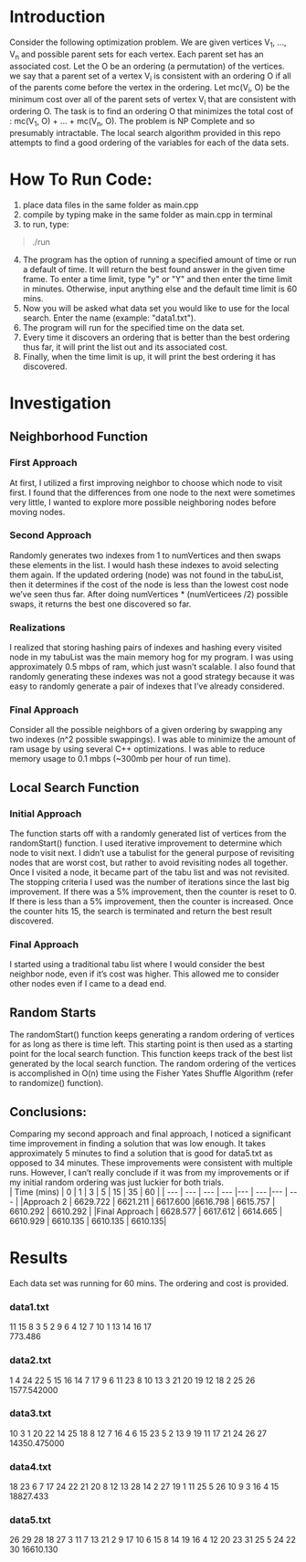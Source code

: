 # Introduction
Consider the following optimization problem. We are given vertices V<sub>1</sub>, ..., V<sub>n</sub> and possible parent sets for each vertex. Each parent set has an associated cost. Let the O be an ordering (a permutation) of the vertices. we say that a parent set of a vertex V<sub>i</sub> is consistent with an ordering O if all of the parents come before the vertex in the ordering. Let mc(V<sub>i</sub>, O) be the minimum cost over all of the parent sets of vertex V<sub>i</sub> that are consistent with ordering O. The task is to find an ordering O that minimizes the total cost of : mc(V<sub>1</sub>, O) + … + mc(V<sub>n</sub>, O).
The problem is NP Complete and so presumably intractable. The local search algorithm provided in this repo attempts to find a good ordering of the variables for each of the data sets.



# How To Run Code:
1. place data files in the same folder as main.cpp
2. compile by typing make in the same folder as main.cpp in terminal
3. to run, type:
  > ./run
4. The program has the option of running a specified amount of time or run a
default of time. It will return the best found answer in the given time frame.
To enter a time limit, type "y" or "Y" and then enter the time limit in minutes.
Otherwise, input anything else and the default time limit is 60 mins.
5. Now you will be asked what data set you would like to use for the local search.
Enter the name (example: "data1.txt").
6. The program will run for the specified time on the data set.
7. Every time it discovers an ordering that is better than the best ordering thus far,
it will print the list out and its associated cost.
8. Finally, when the time limit is up, it will print the best ordering it has discovered.

# Investigation
## Neighborhood Function
### First Approach
At first, I utilized a first improving neighbor to choose which node to visit first. I found that the differences from one node to the next were sometimes very little, I wanted to explore more possible neighboring nodes before moving nodes.
### Second Approach
Randomly generates two indexes from 1 to numVertices and then swaps these elements in the list. I would hash these indexes to avoid selecting them again. If the updated ordering (node) was not found in the tabuList, then it determines if the cost of the node is less than the lowest cost node we’ve seen thus far. After doing numVertices * (numVerticees /2) possible swaps, it returns the best one discovered so far.
### Realizations
I realized that storing hashing pairs of indexes and hashing every visited node in my tabuList was the main memory hog for my program. I was using approximately 0.5 mbps of ram, which just wasn’t scalable. I also found that randomly generating these indexes was not a good strategy because it was easy to randomly generate a pair of indexes that I’ve already considered.
### Final Approach
Consider all the possible neighbors of a given ordering by swapping any two indexes (n^2 possible swappings). I was able to minimize the amount of ram usage by using several C++ optimizations. I was able to reduce memory usage to 0.1 mbps (~300mb per hour of run time).


## Local Search Function
### Initial Approach
The function starts off with a randomly generated list of vertices from the randomStart() function. I used iterative improvement to determine which node to visit next. I didn’t use a tabulist for the general purpose of revisiting nodes that are worst cost, but rather to avoid revisiting nodes all together. Once I visited a node, it became part of the tabu list and was not revisited.
The stopping criteria I used was the number of iterations since the last big improvement. If there was a 5% improvement, then the counter is reset to 0. If there is less than a 5% improvement, then the counter is increased. Once the counter hits 15, the search is terminated and return the best result discovered.
### Final Approach
I started using a traditional tabu list where I would consider the best neighbor node, even if it’s cost was higher. This allowed me to consider other nodes even if I came to a dead end.
## Random Starts
The randomStart() function keeps generating a random ordering of vertices for as long as there is time left. This starting point is then used as a starting point for the local search function. This function keeps track of the best list generated by the local search function.
The random ordering of the vertices is accomplished in O(n) time using the Fisher Yates Shuffle Algorithm (refer to randomize() function).
## Conclusions:
Comparing my second approach and final approach, I noticed a significant time improvement in finding a solution that was low enough. It takes approximately 5 minutes to find a solution that is good for data5.txt as opposed to 34 minutes. These improvements were consistent with multiple runs. However, I can’t really conclude if it was from my improvements or if my initial random ordering was just luckier for both trials.  
| Time (mins) |	0 |	1 |	3 |	5 |	15 | 35	| 60 |
| --- | --- | --- | --- |--- | --- |--- | --- |
|Approach 2 | 6629.722 | 6621.211 | 6617.600 |6616.798 | 6615.757 | 6610.292 | 	6610.292 |
|Final Approach | 6628.577 | 6617.612 | 6614.665 | 6610.929 | 6610.135 | 6610.135 | 6610.135|


# Results
Each data set was running for 60 mins. The ordering and cost is provided.
### data1.txt
11 15 8 3 5 2 9 6 4 12 7 10 1 13 14 16 17  
773.486
### data2.txt
1 4 24 22 5 15 16 14 7 17 9 6 11 23 8 10 13 3 21 20 19 12 18 2 25 26  
1577.542000
### data3.txt
10 3 1 20 22 14 25 18 8 12 7 16 4 6 15 23 5 2 13 9 19 11 17 21 24 26 27  
14350.475000
### data4.txt
18 23 6 7 17 24 22 21 20 8 12 13 28 14 2 27 19 1 11 25 5 26 10 9 3 16 4 15  
18827.433
### data5.txt
26 29 28 18 27 3 11 7 13 21 2 9 17 10 6 15 8 14 19 16 4 12 20 23 31 25 5 24 22 30
16610.130

